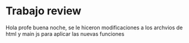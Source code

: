 # Trabajo review 
Hola profe buena noche, se le hiceron modificaciones a los archvios de html y main js para aplicar las nuevas funciones
